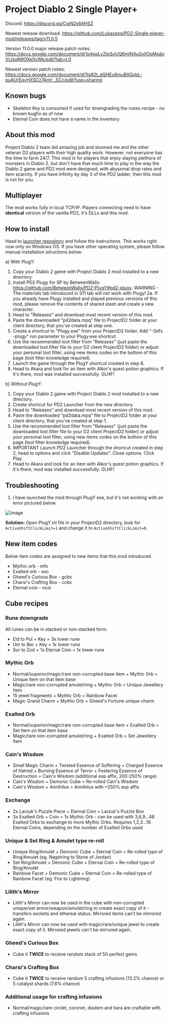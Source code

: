 
# Project Diablo 2 Single Player+

Discord: https://discord.gg/CwN2s6AHSZ

Newest release download: https://github.com/Lukaszpg/PD2-Single-player-mod/releases/tag/v11.0.5

Version 11.0.0 major release patch notes: https://docs.google.com/document/d/1p4opLyZtoSoUQ6mlN4uGxIlOpMsdoVrJzqN9OXe0vWk/edit?tab=t.0

Newest version patch notes: https://docs.google.com/document/d/1Is82t_dQHEu6muBXQxbL-puAUrEqyHXSCz7AmI-_SCc/edit?usp=sharing

## Known bugs

* Skeleton Key is consumed if used for downgrading the runes recipe - no known bugfix as of now
* Eternal Coin does not have a name in the inventory

## About this mod

Project Diablo 2 team did amazing job and stunned me and the other veteran D2 players with their high quality work. However, not everyone has the time to farm 24/7. This mod is for players that enjoy slaying plethora of monsters in Diablo 2, but don't have that much time to play in the way the Diablo 2 game and PD2 mod were designed, with abyssmal drop rates and item scarcity. If you have Infinity by day 3 of the PD2 ladder, then this mod is not for you.

## Multiplayer

The mod works fully in local TCP/IP. Players connecting need to have **identical** version of the vanilla PD2, it's DLLs and this mod.

## How to install

Head to [launcher repository](https://github.com/Lukaszpg/pd2-single-player-plus-launcher) and follow the instructions. This works right now only on Windows OS. If you have other operating system, please follow manual installation istructions below: 

a) With PlugY:

1. Copy your Diablo 2 game with Project Diablo 2 mod installed to a new directory.
2. Install PD2 Plugy for SP by BetweenWalls: https://github.com/BetweenWalls/PD2-PlugY#pd2-plugy. WARNING - The materials tab introduced in S11 tab will not work with Plugy! 2a. If you already have Plugy installed and played previous versions of this mod, please remove the contents of shared stash and create a new character.
3. Head to "Releases" and download most recent version of this mod.
4. Paste the downloaded "pd2data.mpq" file to ProjectD2 folder at your client directory, that you've created at step one.
5. Create a shortcut to "Plugy.exe" from your ProjectD2 folder. Add "-3dfx -plugy" run parameter to your Plugy.exe shortcut.
6. Use the recommended loot filter from "Releases" (just paste the downloaded loot.filter file to your D2 client ProjectD2 folder) or adjust your personal loot filter, using new items codes on the bottom of this page (loot filter knowledge required).
7. Launch the game through the PlugY shortcut created in step 6.
8. Head to Akara and look for an item with Alkor's quest potion graphics. If it's there, mod was installed successfully. GLHF!

b) Without PlugY:

1. Copy your Diablo 2 game with Project Diablo 2 mod installed to a new directory.
2. Create shortcut for PD2 Launcher from the new directory.
3. Head to "Releases" and download most recent version of this mod.
4. Paste the downloaded "pd2data.mpq" file to ProjectD2 folder at your client directory, that you've created at step 1.
5. Use the recommended loot filter from "Releases" (just paste the downloaded loot.filter file to your D2 client ProjectD2 folder) or adjust your personal loot filter, using new items codes on the bottom of this page (loot filter knowledge required).
6. IMPORTANT Launch PD2 Launcher through the shortcut created in step 2, head to options and click "Disable Updates". Close options. Click Play.
7. Head to Akara and look for an item with Alkor's quest potion graphics. If it's there, mod was installed successfully. GLHF!

## Troubleshooting

1. I have launched the mod through PlugY exe, but it's not working with an error pictured below.

![image](https://github.com/user-attachments/assets/5147e3cc-6e4b-49cd-9a65-bee7476d7dfb)

**Solution:** Open PlugY.ini file in your ProjectD2 directory, look for `ActiveShiftClickLimit=1` and change it to `ActiveShiftClickLimit=0`. 
  
## New item codes

Below item codes are assigned to new items that this mod introduced.

* Mythic orb - mfo
* Exalted orb - exo
* Gheed's Curious Box - gcbx
* Charsi's Crafting Box - ccbx
* Eternal coin - ncoi

## Cube recipes

### Rune downgrade

All runes can be in stacked or non-stacked form.

* Eld to Pul  + Key = 3x lower rune
* Um to Ber + Key = 1x lower rune
* Sur to Zod + 1x Eternal Coin = 1x lower rune

### Mythic Orb

* Normal/superior/magic/rare non-corrupted base item + Mythic Orb = Unique Item on that item base
* Magic/rare non-corrupted amulet/ring + Mythic Orb = Unique Jewellery Item
* 15 jewel fragments + Mythic Orb = Rainbow Facet
* Magic Grand Charm + Mythic Orb = Gheed's Fortune unique charm

### Exalted Orb

* Normal/superior/magic/rare non-corrupted base item + Exalted Orb = Set Item on that item base
* Magic/rare non-corrupted amulet/ring + Exalted Orb = Set Jewellery Item

### Cain's Wisdom

* Small Magic Charm + Twisted Essence of Suffering + Charged Essence of Hatred + Burning Essence of Terror + Festering Essence of Destruction = Cain's Wisdom (additional exp affix, 200-250% range)
* Cain's Wisdom + Demonic Cube = Re-rolled Cain's Wisdom
* Cain's Wisdom + Annihilus = Annihilus with +250% exp affix

### Exchange

* 2x Larzuk's Puzzle Piece + Eternal Coin = Larzuk's Puzzle Box
* 3x  Exalted Orb + Coin = 1x Mythic Orb - can be used with 3,6,9...48 Exalted Orbs to exchange to more Mythic Orbs. Requires 1,2,3...16 Eternal Coins, depending on the number of Exalted Orbs used

### Unique & Set Ring & Amulet type re-roll

* Unique Ring/Amulet + Demonic Cube + Eternal Coin = Re-rolled type of Ring/Amulet (eg. Nagelring to Stone of Jordan)
* Set Ring/Amulet + Demonic Cube + Eternal Coin = Re-rolled type of Ring/Amulet
* Rainbow Facet + Demonic Cube + Eternal Coin = Re-rolled type of Rainbow Facet (eg. Fire to Lightning)

### Lilith's Mirror

* Lilith's Mirror can now be used in the cube with non-corrupted unique/set armor/weapon/amulet/ring to create exact copy of it - transfers sockets and ethereal status. Mirrored items can't be mirrored again.
* Lilith's Mirror can now be used with magic/rare/unique jewel to create exact copy of it. Mirrored jewels can't be mirrored again.

### Gheed's Curious Box 

* Cube it **TWICE** to receive random stack of 50 perfect gems

### Charsi's Crafting Box

* Cube it **TWICE** to receive random 5 crafting infusions (13.2% chance) or 5 catalyst shards (7.6% chance)

### Additional usage for crafting infusions

* Normal/magic/rare circlet, coronet, diadem and tiara are craftable with crafting infusions

###


